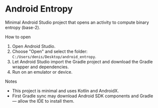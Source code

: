 # Android Entropy

Minimal Android Studio project that opens an activity to compute binary entropy (base-2).

How to open

1. Open Android Studio.
2. Choose "Open" and select the folder: `C:/Users/denis/Desktop/android_entropy`.
3. Let Android Studio import the Gradle project and download the Gradle wrapper and dependencies.
4. Run on an emulator or device.

Notes

- This project is minimal and uses Kotlin and AndroidX.
- First Gradle sync may download Android SDK components and Gradle — allow the IDE to install them.
